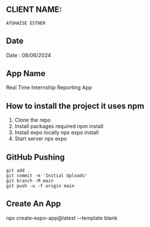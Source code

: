 

## CLIENT NAME: 
    ATUHAISE ESTHER

##  Date
  Date : 08/06/2024

##  App Name
  Real Time Internship Reporting App

## How to install the project it uses npm 
  1. Clone the repo
  2. Install packages required
      npm install 
  3. Install expo locally
      npx expo install
  4. Start server
      npx expo


## GitHub Pushing
    git add .
    git commit -m 'Initial Uploads'
    git branch -M main
    git push -u -f origin main

## Create An App
  npx create-expo-app@latest --template blank 


